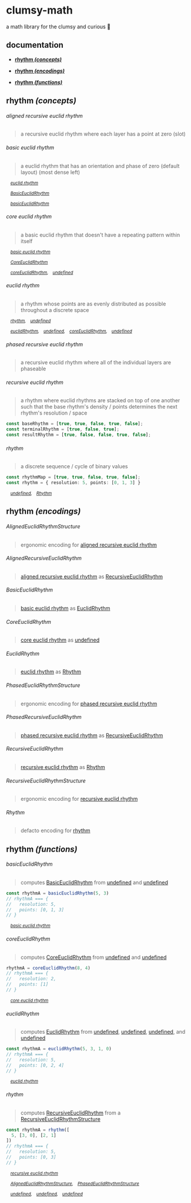 # clumsy-math

a math library for the clumsy and curious 🙂

## documentation

- **[rhythm _(concepts)_](#rhythm-concepts)**

- **[rhythm _(encodings)_](#rhythm-encodings)**

- **[rhythm _(functions)_](#rhythm-functions)**

## rhythm _(concepts)_

###### aligned recursive euclid rhythm

> a recursive euclid rhythm where each layer has a point at zero (slot)


###### basic euclid rhythm

> a euclid rhythm that has an orientation and phase of zero (default layout) (most dense left)


<sup><i>&emsp;[euclid rhythm](#euclid-rhythm)</i></sup>

<sup><i>&emsp;[BasicEuclidRhythm](#basiceuclidrhythm)</i></sup>

<sup><i>&emsp;[basicEuclidRhythm](#basiceuclidrhythm-1)</i></sup>

###### core euclid rhythm

> a basic euclid rhythm that doesn't have a repeating pattern within itself


<sup><i>&emsp;[basic euclid rhythm](#basic-euclid-rhythm)</i></sup>

<sup><i>&emsp;[CoreEuclidRhythm](#coreeuclidrhythm)</i></sup>

<sup><i>&emsp;[coreEuclidRhythm](#coreeuclidrhythm-1),&emsp;[undefined](#undefined)</i></sup>

###### euclid rhythm

> a rhythm whose points are as evenly distributed as possible throughout a discrete space


<sup><i>&emsp;[rhythm](#rhythm),&emsp;[undefined](#undefined)</i></sup>

<sup><i>&emsp;[euclidRhythm](#euclidrhythm-1),&emsp;[undefined](#undefined),&emsp;[coreEuclidRhythm](#coreeuclidrhythm-1),&emsp;[undefined](#undefined)</i></sup>

###### phased recursive euclid rhythm

> a recursive euclid rhythm where all of the individual layers are phaseable


###### recursive euclid rhythm

> a rhythm where euclid rhythms are stacked on top of one another such that the base rhythm's density / points determines the next rhythm's resolution / space
```typescript
const baseRhythm = [true, true, false, true, false];
const terminalRhythm = [true, false, true];
const resultRhythm = [true, false, false, true, false];
```

###### rhythm

> a discrete sequence / cycle of binary values
```typescript
const rhythmMap = [true, true, false, true, false];
const rhythm = { resolution: 5, points: [0, 1, 3] }
```

<sup><i>&emsp;[undefined](#undefined),&emsp;[Rhythm](#rhythm-1)</i></sup>

## rhythm _(encodings)_

###### AlignedEuclidRhythmStructure

> ergonomic encoding for [aligned recursive euclid rhythm](#aligned-recursive-euclid-rhythm)


###### AlignedRecursiveEuclidRhythm

> [aligned recursive euclid rhythm](#aligned-recursive-euclid-rhythm) as [RecursiveEuclidRhythm](#recursiveeuclidrhythm)


###### BasicEuclidRhythm

> [basic euclid rhythm](#basic-euclid-rhythm) as [EuclidRhythm](#euclidrhythm)


###### CoreEuclidRhythm

> [core euclid rhythm](#core-euclid-rhythm) as [undefined](#undefined)


###### EuclidRhythm

> [euclid rhythm](#euclid-rhythm) as [Rhythm](#rhythm-1)


###### PhasedEuclidRhythmStructure

> ergonomic encoding for [phased recursive euclid rhythm](#phased-recursive-euclid-rhythm)


###### PhasedRecursiveEuclidRhythm

> [phased recursive euclid rhythm](#phased-recursive-euclid-rhythm) as [RecursiveEuclidRhythm](#recursiveeuclidrhythm)


###### RecursiveEuclidRhythm

> [recursive euclid rhythm](#recursive-euclid-rhythm) as [Rhythm](#rhythm-1)


###### RecursiveEuclidRhythmStructure

> ergonomic encoding for [recursive euclid rhythm](#recursive-euclid-rhythm)


###### Rhythm

> defacto encoding for [rhythm](#rhythm)


## rhythm _(functions)_

###### basicEuclidRhythm

> computes [BasicEuclidRhythm](#basiceuclidrhythm) from [undefined](#undefined) and [undefined](#undefined)
```typescript
const rhythmA = basicEuclidRhythm(5, 3)
// rhythmA === {
//   resolution: 5,
//   points: [0, 1, 3]
// }
```

<sup><i>&emsp;[basic euclid rhythm](#basic-euclid-rhythm)</i></sup>

###### coreEuclidRhythm

> computes [CoreEuclidRhythm](#coreeuclidrhythm) from [undefined](#undefined) and [undefined](#undefined)
```typescript
rhythmA = coreEuclidRhythm(8, 4)
// rhythmA === {
//   resolution: 2,
//   points: [1]
// }
```

<sup><i>&emsp;[core euclid rhythm](#core-euclid-rhythm)</i></sup>

###### euclidRhythm

> computes [EuclidRhythm](#euclidrhythm) from [undefined](#undefined), [undefined](#undefined), [undefined](#undefined), and [undefined](#undefined)
```typescript
const rhythmA = euclidRhythm(5, 3, 1, 0)
// rhythmA === {
//   resolution: 5,
//   points: [0, 2, 4]
// }
```

<sup><i>&emsp;[euclid rhythm](#euclid-rhythm)</i></sup>

###### rhythm

> computes [RecursiveEuclidRhythm](#recursiveeuclidrhythm) from a [RecursiveEuclidRhythmStructure](#recursiveeuclidrhythmstructure)
```typescript
const rhythmA = rhythm([
  5, [3, 0], [2, 1]
])
// rhythmA === {
//   resolution: 5,
//   points: [0, 3]
// }
```

<sup><i>&emsp;[recursive euclid rhythm](#recursive-euclid-rhythm)</i></sup>

<sup><i>&emsp;[AlignedEuclidRhythmStructure](#alignedeuclidrhythmstructure),&emsp;[PhasedEuclidRhythmStructure](#phasedeuclidrhythmstructure)</i></sup>

<sup><i>&emsp;[undefined](#undefined),&emsp;[undefined](#undefined),&emsp;[undefined](#undefined)</i></sup>

